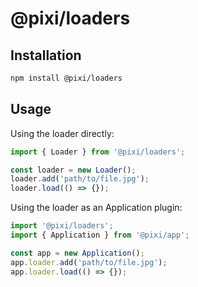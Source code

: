 # @pixi/loaders

## Installation

```bash
npm install @pixi/loaders
```

## Usage

Using the loader directly:

```js
import { Loader } from '@pixi/loaders';

const loader = new Loader();
loader.add('path/to/file.jpg');
loader.load(() => {});
```

Using the loader as an Application plugin:

```js 
import '@pixi/loaders';
import { Application } from '@pixi/app';

const app = new Application();
app.loader.add('path/to/file.jpg');
app.loader.load(() => {});
```
